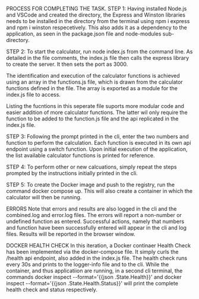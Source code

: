 PROCESS FOR COMPLETING THE TASK.
STEP 1:
Having installed Node.js and VSCode and created the directory, the Express and Winston libraries needs to be installed in the directory from the terminal using npm i express and npm i winston respecetively. This also adds it as a dependency to the application, as seen in the package.json file and node-modules sub-directory.

STEP 2:
To start the calculator, run node index.js from the command line. As detailed in the file comments, the index.js file then calls the express library to create the server. It then sets the port as 3000.

The identification and execution of the calculator functions is achieved using an array in the functions.js file, which is drawn from the calculator functions defined in the file. The array is exported as a module for the index.js file to access. 

Listing the fucntions in this seperate file suports more modular code and easier addition of more calculator functions. The latter wil only require the function to be added to the function.js file and the api replicated in the index.js file.

STEP 3:
Following the prompt printed in the cli, enter the two numbers and function to perform the calculation. Each function is executed in its own api endpoint using a switch function. Upon initial execution of the application, the list available calculator functions is printed for reference.

STEP 4:
To perform other or new calcuations, simply repeat the steps prompted by the instructions initially printed in the cli.

STEP 5:
To create the Docker image and push to the registry, run the command docker compose up. This will also create a container in which the calculator will then be running.

ERRORS
Note that errors and results are also logged in the cli and the combined.log and error.log files. The errors will report a non-number or undefined function as entered. Successful actions, namely that numbers and function have been successfully entered will appear in the cli and log files. Results will be reported in the browser window.

DOCKER HEALTH CHECK
In this iteration, a Docker continaer Health Check has been implemented via the docker-compose file. It simply curls the /health api endpoint, also added in the index.js file. The health check runs every 30s and prints to the logger-info file and to the cli. While the container, and thus applicatiion are running, in a second cli terminal, the commands docker inspect --format='{{json .State.Health}}' <container-id> and 
docker inspect --format='{{json .State.Health.Status}}' <container-id> will print the complete health check and status respectively. 
